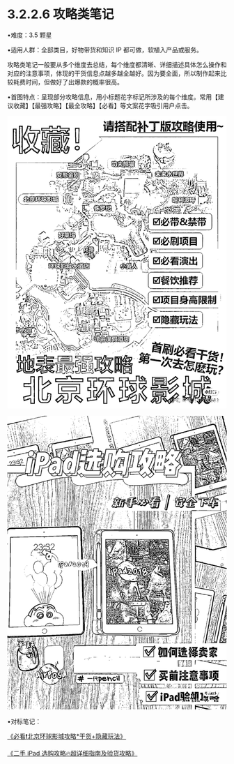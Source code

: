 # 3.2.2.6 攻略类笔记

•难度：3.5 颗星

•适用人群：全部类目，好物带货和知识 IP 都可做，软植入产品或服务。

攻略类笔记一般要从多个维度去总结，每个维度都清晰、详细描述具体怎么操作和对应的注意事项，体现的干货信息点越多越全越好。因为要全面，所以制作起来比较耗费时间，但做好了出爆款的概率很高。

•首图特点：呈现部分攻略信息，用小标题花字标记所涉及的每个维度。常用【建议收藏】【最强攻略】【最全攻略】【必看】等文案花字吸引用户点击。

![](img/a0311a56d04991456ad130bc8652ef43.png)

![](img/401d84bf2fce0c3cd7bb8f97f848e096.png)

•对标笔记：

[《必看❗️北京环球影城攻略*干货+隐藏玩法》](https://www.xiaohongshu.com/discovery/item/61507d85000000000102b36f?xhsshare=WeixinSession&appuid=60059a990000000001006ec4&apptime=1642417209)

[《二手 iPad 选购攻略🔥超详细指南及验货攻略》](https://www.xiaohongshu.com/discovery/item/60800d940000000001025a9f?xhsshare=WeixinSession&appuid=60059a990000000001006ec4&apptime=1642417389)